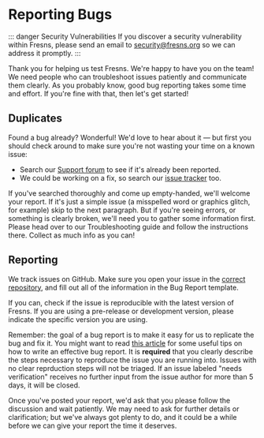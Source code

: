 # Reporting Bugs

::: danger Security Vulnerabilities
If you discover a security vulnerability within Fresns, please send an email to [security@fresns.org](mailto:security@fresns.org) so we can address it promptly.
:::

Thank you for helping us test Fresns. We're happy to have you on the team! We need people who can troubleshoot issues patiently and communicate them clearly. As you probably know, good bug reporting takes some time and effort. If you're fine with that, then let's get started!

## Duplicates

Found a bug already? Wonderful! We'd love to hear about it — but first you should check around to make sure you're not wasting your time on a known issue:

- Search our [Support forum](https://discuss.fresns.com/group/feedback) to see if it's already been reported.
- We could be working on a fix, so search our [issue tracker](https://github.com/fresns/fresns/issues) too.

If you've searched thoroughly and come up empty-handed, we'll welcome your report. If it's just a simple issue (a misspelled word or graphics glitch, for example) skip to the next paragraph. But if you're seeing errors, or something is clearly broken, we'll need you to gather some information first. Please head over to our Troubleshooting guide and follow the instructions there. Collect as much info as you can!

## Reporting

We track issues on GitHub. Make sure you open your issue in the [correct repository](https://github.com/fresns), and fill out all of the information in the Bug Report template.

If you can, check if the issue is reproducible with the latest version of Fresns. If you are using a pre-release or development version, please indicate the specific version you are using.

Remember: the goal of a bug report is to make it easy for us to replicate the bug and fix it. You might want to read [this article](https://www.chiark.greenend.org.uk/~sgtatham/bugs-cn.html) for some useful tips on how to write an effective bug report. It is **required** that you clearly describe the steps necessary to reproduce the issue you are running into. Issues with no clear reprduction steps will not be triaged. If an issue labeled "needs verification" receives no further input from the issue author for more than 5 days, it will be closed.

Once you've posted your report, we'd ask that you please follow the discussion and wait patiently. We may need to ask for further details or clarification; but we've always got plenty to do, and it could be a while before we can give your report the time it deserves.
